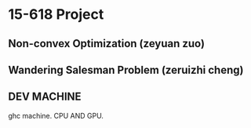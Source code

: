 # 15-618 Project

## Non-convex Optimization (zeyuan zuo)
## Wandering Salesman Problem (zeruizhi cheng)

## DEV MACHINE
ghc machine. CPU AND GPU.

